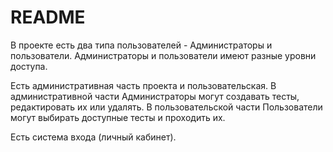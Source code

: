 # README

В проекте есть два типа пользователей - Администраторы и пользователи.
Администраторы и пользователи имеют разные уровни доступа.

Есть административная часть проекта и пользовательская.
В административной части Администраторы могут создавать тесты, редактировать их или удалять.
В пользовательской части Пользователи могут выбирать доступные тесты и проходить их.

Есть система входа (личный кабинет).
